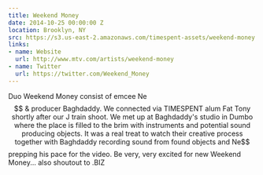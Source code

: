 ```yaml
---
title: Weekend Money
date: 2014-10-25 00:00:00 Z
location: Brooklyn, NY
src: https://s3.us-east-2.amazonaws.com/timespent-assets/weekend-money.mp4
links:
- name: Website
  url: http://www.mtv.com/artists/weekend-money
- name: Twitter
  url: https://twitter.com/Weekend_Money
---
```


Duo Weekend Money consist of emcee Ne$$ & producer Baghdaddy. We connected via TIMESPENT alum Fat Tony shortly after our J train shoot. We met up at Baghdaddy's studio in Dumbo where the place is filled to the brim with instruments and potential sound producing objects. It was a real treat to watch their creative process together with Baghdaddy recording sound from found objects and Ne$$ prepping his pace for the video. Be very, very excited for new Weekend Money... also shoutout to .BIZ
